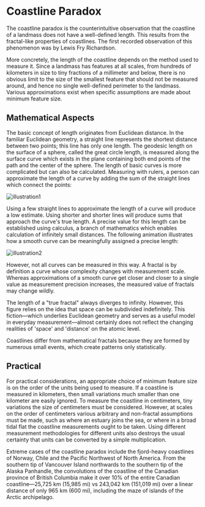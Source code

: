 # Coastline Paradox

The coastline paradox is the counterintuitive observation that the coastline of
a landmass does not have a well-defined length. This results from the fractal-like
properties of coastlines. The first recorded observation of this phenomenon was
by Lewis Fry Richardson.

More concretely, the length of the coastline depends on the method used to measure
it. Since a landmass has features at all scales, from hundreds of kilometers in
size to tiny fractions of a millimeter and below, there is no obvious limit to
the size of the smallest feature that should not be measured around, and hence no
single well-defined perimeter to the landmass. Various approximations exist when
specific assumptions are made about minimum feature size.

## Mathematical Aspects

The basic concept of length originates from Euclidean distance. In the familiar
Euclidean geometry, a straight line represents the shortest distance between two
points; this line has only one length. The geodesic length on the surface of a
sphere, called the great circle length, is measured along the surface curve which
exists in the plane containing both end points of the path and the center of the
sphere. The length of basic curves is more complicated but can also be calculated.
Measuring with rulers, a person can approximate the length of a curve by adding
the sum of the straight lines which connect the points:

![illustration1](illustration1.png)

Using a few straight lines to approximate the length of a curve will produce a
low estimate. Using shorter and shorter lines will produce sums that approach the
curve's true length. A precise value for this length can be established using
calculus, a branch of mathematics which enables calculation of infinitely small
distances. The following animation illustrates how a smooth curve can be meaningfully
assigned a precise length:

![illustration2](illustration2.gif)

However, not all curves can be measured in this way. A fractal is by definition
a curve whose complexity changes with measurement scale. Whereas approximations
of a smooth curve get closer and closer to a single value as measurement precision
increases, the measured value of fractals may change wildly.

The length of a "true fractal" always diverges to infinity. However, this
figure relies on the idea that space can be subdivided indefinitely. This
fiction—which underlies Euclidean geometry and serves as a useful model in everyday
measurement—almost certainly does not reflect the changing realities of 'space'
and 'distance' on the atomic level.

Coastlines differ from mathematical fractals because they are formed by numerous
small events, which create patterns only statistically.

## Practical

For practical considerations, an appropriate choice of minimum feature size is on
the order of the units being used to measure. If a coastline is measured in kilometers,
then small variations much smaller than one kilometer are easily ignored. To measure
the coastline in centimeters, tiny variations the size of centimeters must be
considered. However, at scales on the order of centimeters various arbitrary and
non-fractal assumptions must be made, such as where an estuary joins the sea, or
where in a broad tidal flat the coastline measurements ought to be taken. Using
different measurement methodologies for different units also destroys the usual
certainty that units can be converted by a simple multiplication.

Extreme cases of the coastline paradox include the fjord-heavy coastlines of Norway,
Chile and the Pacific Northwest of North America. From the southern tip of Vancouver
Island northwards to the southern tip of the Alaska Panhandle, the convolutions
of the coastline of the Canadian province of British Columbia make it over 10% of
the entire Canadian coastline—25,725 km (15,985 mi) vs 243,042 km (151,019 mi)
over a linear distance of only 965 km (600 mi), including the maze of islands of
the Arctic archipelago.
